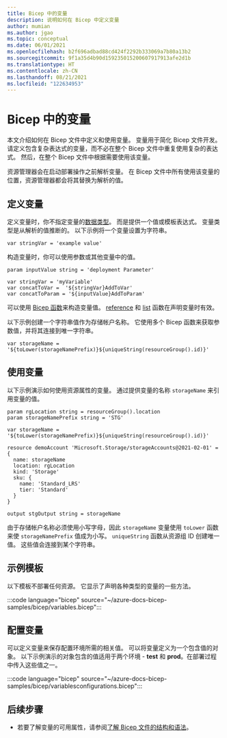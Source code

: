 ```yaml
---
title: Bicep 中的变量
description: 说明如何在 Bicep 中定义变量
author: mumian
ms.author: jgao
ms.topic: conceptual
ms.date: 06/01/2021
ms.openlocfilehash: b2f696adbad88cd424f2292b333069a7b80a13b2
ms.sourcegitcommit: 9f1a35d4b90d159235015200607917913afe2d1b
ms.translationtype: HT
ms.contentlocale: zh-CN
ms.lasthandoff: 08/21/2021
ms.locfileid: "122634953"
---
```

# <a name="variables-in-bicep"></a>Bicep 中的变量

本文介绍如何在 Bicep 文件中定义和使用变量。 变量用于简化 Bicep 文件开发。 请定义包含复杂表达式的变量，而不必在整个 Bicep 文件中重复使用复杂的表达式。 然后，在整个 Bicep 文件中根据需要使用该变量。

资源管理器会在启动部署操作之前解析变量。 在 Bicep 文件中所有使用该变量的位置，资源管理器都会将其替换为解析的值。

## <a name="define-variable"></a>定义变量

定义变量时，你不指定变量的[数据类型](data-types.md)。 而是提供一个值或模板表达式。 变量类型是从解析的值推断的。 以下示例将一个变量设置为字符串。

```bicep
var stringVar = 'example value'
```

构造变量时，你可以使用参数或其他变量中的值。

```bicep
param inputValue string = 'deployment Parameter'

var stringVar = 'myVariable'
var concatToVar =  '${stringVar}AddToVar'
var concatToParam = '${inputValue}AddToParam'
```

可以使用 [Bicep 函数](bicep-functions.md)来构造变量值。 [reference](bicep-functions-resource.md#reference) 和 [list](bicep-functions-resource.md#list) 函数在声明变量时有效。

以下示例创建一个字符串值作为存储帐户名称。 它使用多个 Bicep 函数来获取参数值，并将其连接到唯一字符串。

```bicep
var storageName = '${toLower(storageNamePrefix)}${uniqueString(resourceGroup().id)}'
```

## <a name="use-variable"></a>使用变量

以下示例演示如何使用资源属性的变量。 通过提供变量的名称 `storageName` 来引用变量的值。

```bicep
param rgLocation string = resourceGroup().location
param storageNamePrefix string = 'STG'

var storageName = '${toLower(storageNamePrefix)}${uniqueString(resourceGroup().id)}'

resource demoAccount 'Microsoft.Storage/storageAccounts@2021-02-01' = {
  name: storageName
  location: rgLocation
  kind: 'Storage'
  sku: {
    name: 'Standard_LRS'
    tier: 'Standard'
  }
}

output stgOutput string = storageName
```

由于存储帐户名称必须使用小写字母，因此 `storageName` 变量使用 `toLower` 函数来使 `storageNamePrefix` 值成为小写。 `uniqueString` 函数从资源组 ID 创建唯一值。 这些值会连接到某个字符串。

## <a name="example-template"></a>示例模板

以下模板不部署任何资源。 它显示了声明各种类型的变量的一些方法。

:::code language="bicep" source="~/azure-docs-bicep-samples/bicep/variables.bicep":::

## <a name="configuration-variables"></a>配置变量

可以定义变量来保存配置环境所需的相关值。 可以将变量定义为一个包含值的对象。 以下示例演示的对象包含的值适用于两个环境 - **test** 和 **prod**。在部署过程中传入这些值之一。

:::code language="bicep" source="~/azure-docs-bicep-samples/bicep/variablesconfigurations.bicep":::

## <a name="next-steps"></a>后续步骤

- 若要了解变量的可用属性，请参阅[了解 Bicep 文件的结构和语法](file.md)。
